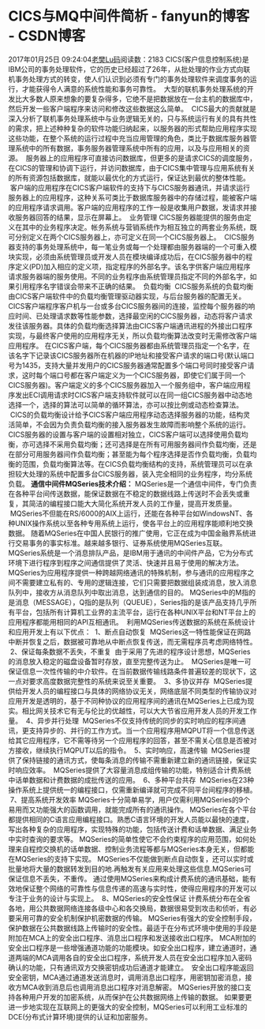 # CICS与MQ中间件简析 - fanyun的博客 - CSDN博客
2017年01月25日 09:24:04[老樊Lu码](https://me.csdn.net/fanyun_01)阅读数：2183
CICS(客户信息控制系统)是IBM公司的事务处理软件，它的历史已经超过了26年，从批处理的作业方式向联机事务处理方式的转变，使人们认识到必须有专门的事务处理软件来调度事务的运行，才能获得令人满意的系统性能和事务可靠性。
 大型的联机事务处理系统的开发比大多数人原来想象的要复杂得多，它绝不是把数据放在一台主机的数据库中，然后开发一些客户端程序来访问和修改这些数据这么简单。
 CICS最大的贡献就是深入分析了联机事务处理系统中与业务逻辑无关的，只与系统运行有关的具有共性的需求，把上述种种复杂的软件功能归纳起来，以服务器的形式帮助应用程序实现这些功能，在整个系统的运行过程中充当应用管理的角色，类比于数据库服务器管理系统中的所有数据，事务服务器管理系统中所有的应用，以及与应用相关的资源。
 服务器上的应用程序可直接访问数据库，但更多的是请求CICS的调度服务，在CICS的管理和协调下运行，并访问数据库，由于CICS集中管理与应用系统有关的所有资源包括数据库，就能以最优化的方式运行，保证达到最优的整体性能。
 客户端的应用程序在CICS客户端软件的支持下与CICS服务器通讯，并请求运行服务器上的应用程序，这种关系可类比于数据库服务器中的存储过程，能被客户端的应用程序请求调用。客户端的应用程序的工作一般是收集用户数据，发请求并接收服务器回答的结果，显示在屏幕上。
 业务管理
CICS服务器能提供的服务由定义在其中的业务程序决定。帐务系统与营销系统作为相互独立的两套业务系统，既可分别定义在两个CICS服务器上，亦可定义在同一个CICS服务器上。
 CICS服务器支持的事务处理系统中，每一笔业务或每一个处理都由服务器端的一个可重入模块实现，必须由系统管理员或开发人员在模块编译成功后，在CICS服务器中的程序定义(PD)加入相应的定义项，指定程序的外部名字。该名字供客户端应用程序请求服务器端的服务使用。不同的业务程序由系统管理员指定不同的外部名字，如果引用程序名字错误会带来不正确的结果。
 负载均衡
 CICS服务系统的负载均衡由CICS客户端软件中的负载均衡管理驱动器实现，与后台服务器的配置无关。CICS客户端程序客户机与一台或多台CICS服务器间的连接，监控每个服务器的响应时间、已处理请求数等性能参数，选择最空闲的CICS服务器，动态将客户请求发往该服务器。具体的负载均衡选择算法由CICS客户端通讯进程的外接出口程序实现，与最终客户使用的应用程序无关，所以负载均衡算法改变时无需修改客户端应用程序。
在CICS客户端，每个CICS服务器都由系统管理员指定一个名字，在该名字下记录该CICS服务器所在机器的IP地址和接受客户请求的端口号(默认端口号为1435，支持大量并发用户的CICS服务器通常配置多个端口号同时接受客户请求，这时每个端口号都在客户端定义为一个CICS服务器，即使它们属于同一个CICS服务器)。客户端定义的多个CICS服务器加入一个服务组中，客户端应用程序发出ECI调用请求时CICS客户端支持软件就可以在同一组CICS服务器中动态地选择一个，选择的算法可以简单的循环算法，亦可以按比例或动态检查算法。
 CICS的负载均衡设计给予CICS客户端应用程序动态选择服务器的功能，结构灵活简单，不会因为负责负载均衡的接入服务器发生故障而影响整个系统的运行。CICS服务器的设置与客户端的设置相对独立，CICS客户端可以选择使用负载均衡，亦可选择不采用负载均衡；还可选择是在所有可用服务器间作负载均衡，还是在部分可用服务器间作负载均衡；甚至能为每个程序选择是否作负载均衡，负载均衡的范围，负载均衡算法等。在CICS负载均衡结构的支持，系统管理员可以在承担较大处理的系统中配置多台CICS服务器，装入完全相同的业务程序，均分系统负载。
**通信中间件MQSeries技术介绍：**
MQSeries是一个通信中间件，专门负责在各种平台间传送数据，能保证数据在不稳定的数据线路上传送时不会丢失或重复，其简洁的编程接口能大大简化系统开发人员的工作量，提高开发质量。
 MQSeries不但能在RS/6000的AIX上运行，还能在各种平台如WindowsNT、各种UNIX操作系统以至各种专用系统上运行，使各平台上的应用程序能顺利地交换数据。
随着MQSeries在中国人民银行的推广使用，它正在成为中国金融界系统进行交易事务的事实标准。越来越多银行、证券系统使用MQSeries互联。MQSeries系统是一个消息排队产品，是IBM用于通讯的中间件产品，它为分布式环境下进行程序到程序之间通信提供了灵活、快速并且易于使用的解决方法。
MQSeries为应用程序提供一种跨越网络通讯的特殊机制，参与通讯的应用程序之间不需要建立私有的、专用的逻辑连接，它们只需要把数据组装成消息，放入消息队列中，接收方从消息队列中取出消息，达到通信的目的。
MQSeries中的M指的是消息（MESSAGE），Q指的是队列（QUEUE），Series指的是该产品支持几乎所有平台，包括所有计算机工业界的主流平台，运行在各种UNIX平台和NT平台上的应用程序都能用相同的API互相通讯。
 利用MQSeries传送数据的系统在系统设计和应用开发上有以下优点：
 1、断点自动恢复
 MQSeries这一特性能保证在网路中断并恢复之后，数据被可靠地从中断点恢复传送，而无需程序员考虑网络特性。
 2、保证每条数据不丢失，不重复
 由于采用了先进的程序设计思想，MQSeries的消息放入稳定的磁盘设备暂时存放，直至完整传送为止。
 MQSeries是唯一可保证信息一次性传输的中介软件。在当前数据传输线路条件普遍较差的现状下，这一点对要求高度数据完整性的系统来说至关重要。
 3、多协议并存
 MQSeries提供给开发人员的编程接口与具体的网络协议无关，网络底层不同类型的传输协议对应用开发是透明的，基于不同种协议的应用程序间的通讯在MQSeries上已成为现实。相比网关技术它有无与伦比的优越性，可以大大节省应用开发人员的开发工作量。
 4、异步并行处理
 MQSeries不仅支持传统的同步的实时响应的程序间通讯，更支持异步的、并行的工作方式。当一个应用程序用MQPUT将一个信息传送给其它应用程序，它不需等待另一个应用程序的回答，甚至不需关心信息是否被对方接收，继续执行MQPUT以后的指令。
 5、实时响应，高速传输
 MQSeries提供了保持链接的通讯方式，使每条消息的传输不需重新建立新的通讯链接，保证实时响应效率。
 MQSeries提供了大容量消息成组传输的功能，特别适合计费系统中话单数据和计费数据的成批传送的应用。
 6、多种平台共存
 MQSeries在23种操作系统上提供统一的编程接口，仅需重新编译就可完成不同平台间程序的移植。
 7、提高系统开发效率
MQSeries十分简单易学，用户仅需利用MQSeries的9个易用而又功能强大的函数调用，就能完成所有的通讯操作。
MQSeries在各个平台都提供相同的C语言应用编程接口。熟悉C语言环境的开发人员能以最快的速度，写出各种复杂的应用程序，实现特殊的功能，包括传送计费和话单数据、满足业务中实时查询的要求等。
MQSeries的简单性使它不会约束程序的应用范围，如何处理来自程控交换机的话单数据、控制业务流程等都与MQSeries本身无关，但都能在MQSeries的支持下实现。
MQSeries不仅能做到断点自动恢复，还可以实时或批量地将大量的数据转发到目的地.再触发有关应用来处理这些信息.MQSeries可保证信息不丢失，不重传。
通过使用MQSeries来构成计费系统的通讯基础，能有效地保证整个网络的可靠性与信息传递的高速与实时性，使得应用程序的开发可以专注于业务的设计与实现上。
 8、MQSeries的安全性保证
计费系统分布在全省各地，用公共数据网络连接各级中心和各交换局，数据很易受到攻击和侦听，有必要采用可靠的安全机制保护机密数据的传输。
MQSeries有强大的安全控制手段，保护数据在公共数据线路上传输时的安全性。最适于在分布式环境中使用的手段是附加在MCA上的安全出口程序、消息出口程序和发送接收出口程序。
MCA附加的安全出口程序是一些增强通道功能的功能模块。如安全出口程序，建立通道时，通道两端的MCA调用各自的安全出口程序，系统开发人员在安全出口程序加入密码确认的功能，只有通讯双方交换密钥成功后通道才能建立。
 安全出口程序能返回安全密钥，MCA通过通道发送消息时，调用消息出口程序，用密钥加密消息，接收方MCA收到消息后也调用消息出口程序对消息解密。
MQSeries开放的接口支持各种用户开发的加密系统，从而保护在公共数据网络上传输的数据。
如果要更进一步地实现在互联网上的更强大的安全控制，MQSeries可以利用工业标准的DCE(分布式计算环境)提供的认证和加密服务。

